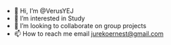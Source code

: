 - 👋 Hi, I’m @VerusYEJ
- 👀 I’m interested in Study
- 💞️ I’m looking to collaborate on group projects
- 📫 How to reach me email jurekoernest@gmail.com
<!---
VerusYEJ/VerusYEJ is a ✨ special ✨ repository because its `README.md` (this file) appears on your GitHub profile.
You can click the Preview link to take a look at your changes.
--->
